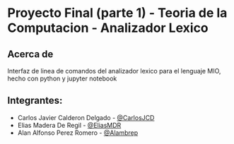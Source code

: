 # Proyecto Final (parte 1) - Teoria de la Computacion - Analizador Lexico

## Acerca de
 
Interfaz de linea de comandos del analizador lexico para el lenguaje MIO, hecho con python y jupyter notebook

## Integrantes:

 - Carlos Javier Calderon Delgado - [@CarlosJCD](https://github.com/CarlosJCD)
 - Elias Madera De Regil - [@EliasMDR]()
 - Alan Alfonso Perez Romero - [@Alambrep](https://github.com/Alambrep)
